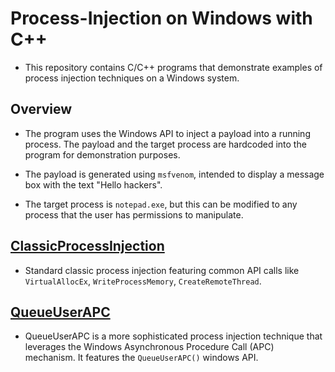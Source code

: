 # Process-Injection on Windows with C++

- This repository contains C/C++  programs that demonstrate examples of process injection techniques on a Windows system.

## Overview

- The program uses the Windows API to inject a payload into a running process. The payload and the target process are hardcoded into the program for demonstration purposes.

- The payload is generated using `msfvenom`, intended to display a message box with the text "Hello hackers".

- The target process is `notepad.exe`, but this can be modified to any process that the user has permissions to manipulate.

## [ClassicProcessInjection](https://github.com/trevorsaudi/Process-Injection-cpp/tree/main/ClassicProcessInjection)

- Standard classic process injection featuring common API calls like `VirtualAllocEx`, `WriteProcessMemory`, `CreateRemoteThread`.

## [QueueUserAPC](https://github.com/trevorsaudi/Process-Injection-cpp/tree/main/QueueUserAPC)

- QueueUserAPC is a more sophisticated process injection technique that leverages the Windows Asynchronous Procedure Call (APC) mechanism. It features the `QueueUserAPC()` windows API.
